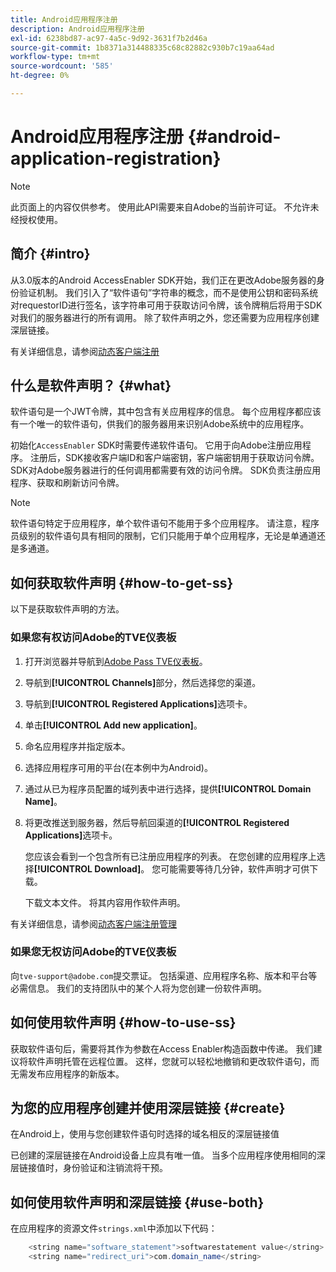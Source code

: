 ```yaml
---
title: Android应用程序注册
description: Android应用程序注册
exl-id: 6238bd87-ac97-4a5c-9d92-3631f7b2d46a
source-git-commit: 1b8371a314488335c68c82882c930b7c19aa64ad
workflow-type: tm+mt
source-wordcount: '585'
ht-degree: 0%

---
```


# Android应用程序注册 {#android-application-registration}

>[!NOTE]
>
>此页面上的内容仅供参考。 使用此API需要来自Adobe的当前许可证。 不允许未经授权使用。

## 简介 {#intro}

从3.0版本的Android AccessEnabler SDK开始，我们正在更改Adobe服务器的身份验证机制。 我们引入了“软件语句”字符串的概念，而不是使用公钥和密码系统对requestorID进行签名，该字符串可用于获取访问令牌，该令牌稍后将用于SDK对我们的服务器进行的所有调用。 除了软件声明之外，您还需要为应用程序创建深层链接。

有关详细信息，请参阅[动态客户端注册](/help/authentication/dynamic-client-registration.md)

## 什么是软件声明？ {#what}

软件语句是一个JWT令牌，其中包含有关应用程序的信息。 每个应用程序都应该有一个唯一的软件语句，供我们的服务器用来识别Adobe系统中的应用程序。

初始化`AccessEnabler` SDK时需要传递软件语句。 它用于向Adobe注册应用程序。 注册后，SDK接收客户端ID和客户端密钥，客户端密钥用于获取访问令牌。 SDK对Adobe服务器进行的任何调用都需要有效的访问令牌。 SDK负责注册应用程序、获取和刷新访问令牌。

>[!NOTE]
>
>软件语句特定于应用程序，单个软件语句不能用于多个应用程序。 请注意，程序员级别的软件语句具有相同的限制，它们只能用于单个应用程序，无论是单通道还是多通道。

## 如何获取软件声明 {#how-to-get-ss}

以下是获取软件声明的方法。

### 如果您有权访问Adobe的TVE仪表板

1. 打开浏览器并导航到[Adobe Pass TVE仪表板](https://console.auth.adobe.com)。

1. 导航到&#x200B;**[!UICONTROL Channels]**&#x200B;部分，然后选择您的渠道。

1. 导航到&#x200B;**[!UICONTROL Registered Applications]**&#x200B;选项卡。

1. 单击&#x200B;**[!UICONTROL Add new application]**。

1. 命名应用程序并指定版本。

1. 选择应用程序可用的平台(在本例中为Android)。

1. 通过从已为程序员配置的域列表中进行选择，提供&#x200B;**[!UICONTROL Domain Name]**。

1. 将更改推送到服务器，然后导航回渠道的&#x200B;**[!UICONTROL Registered Applications]**&#x200B;选项卡。

   您应该会看到一个包含所有已注册应用程序的列表。 在您创建的应用程序上选择&#x200B;**[!UICONTROL Download]**。 您可能需要等待几分钟，软件声明才可供下载。

   下载文本文件。 将其内容用作软件声明。

有关详细信息，请参阅[动态客户端注册管理](/help/authentication/dynamic-client-registration-management.md)

### 如果您无权访问Adobe的TVE仪表板

向`tve-support@adobe.com`提交票证。 包括渠道、应用程序名称、版本和平台等必需信息。 我们的支持团队中的某个人将为您创建一份软件声明。

## 如何使用软件声明 {#how-to-use-ss}

获取软件语句后，需要将其作为参数在Access Enabler构造函数中传递。 我们建议将软件声明托管在远程位置。 这样，您就可以轻松地撤销和更改软件语句，而无需发布应用程序的新版本。

## 为您的应用程序创建并使用深层链接 {#create}

在Android上，使用与您创建软件语句时选择的域名相反的深层链接值

已创建的深层链接在Android设备上应具有唯一值。 当多个应用程序使用相同的深层链接值时，身份验证和注销流将干预。

## 如何使用软件声明和深层链接 {#use-both}

在应用程序的资源文件`strings.xml`中添加以下代码：

```JAVA
    <string name="software_statement">softwarestatement value</string>
    <string name="redirect_uri">com.domain_name</string>
```
